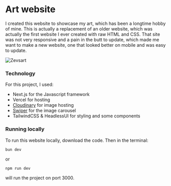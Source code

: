 # Art website

I created this website to showcase my art, which has been a longtime hobby of mine. This is actually a replacement of an older website, which was actually the first website I ever created with raw HTML and CSS. That site was not very responsive and a pain in the butt to update, which made me want to make a new website, one that looked better on mobile and was easy to update.

![Zevsart](https://github.com/Zev18/art-site/assets/43220437/9cc7f468-8006-497a-9f5e-bcabcbe25e6b)

### Technology

For this project, I used:
- Next.js for the Javascript framework
- Vercel for hosting
- [Cloudinary](https://cloudinary.com/) for image hosting
- [Swiper](https://swiperjs.com/) for the image carousel
- TailwindCSS & HeadlessUI for styling and some components

### Running locally

To run this website locally, download the code. Then in the terminal:

`bun dev`

or

`npm run dev`

will run the project on port 3000.
